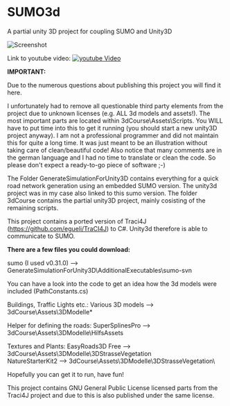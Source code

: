# SUMO3d

A partial unity 3D project for coupling SUMO and Unity3D

![Screenshot](./Screenshot.png)

Link to youtube video:
[![youtube Video](https://www.youtube.com/watch?v=a52U6CQQRcw/0.jpg)](https://www.youtube.com/watch?v=a52U6CQQRcw) 

**IMPORTANT:**

Due to the numerous questions about publishing this project you will find it here. 

I unfortunately had to remove all questionable third party elements from the project due to unknown licenses (e.g. ALL 3d models and assets!). The most important parts are located within 3dCourse\Assets\Scripts. You WILL have to put time into this to get it running (you should start a new unity3D project anyway). I am not a professional programmer and did not maintain this for quite a long time. It was just meant to be an illustration without taking care of clean/beautiful code! Also notice that many comments are in the german language and I had no time to translate or clean the code. So please don't expect a ready-to-go piece of software ;-)

The Folder GenerateSimulationForUnity3D contains everything for a quick road network generation using an embedded SUMO version. The unity3d project was in my case also linked to this sumo version. The folder 3dCourse contains the partial unity3D project, mainly cosisting of the remaining scripts.

This project contains a ported version of Traci4J (https://github.com/egueli/TraCI4J) to C#. Unity3d therefore is able to communicate to SUMO.

**There are a few files you could download:**

sumo (I used v0.31.0) --> GenerateSimulationForUnity3D\AdditionalExecutables\sumo-svn

You can have a look into the code to get an idea how the 3d models were included (PathConstants.cs)

Buildings, Traffic Lights etc.:
Various 3D models --> 3dCourse\Assets\3DModelle\*

Helper for defining the roads:
SuperSplinesPro --> 3dCourse\Assets\3DModelle\HilfsAssets

Textures and Plants:
EasyRoads3D Free --> 3dCourse\Assets\3DModelle\3DStrasseVegetation\
NatureStarterKit2 --> 3dCourse\Assets\3DModelle\3DStrasseVegetation\

Hopefully you can get it to run, have fun!

This project contains GNU General Public License licensed parts from the Traci4J project and due to this is also published under the same license.

